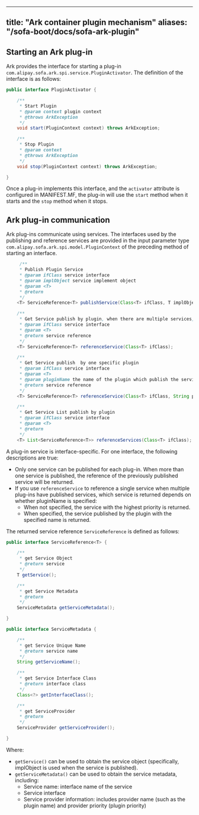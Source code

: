 
---

title: "Ark container plugin mechanism"
aliases: "/sofa-boot/docs/sofa-ark-plugin"
---

## Starting an Ark plug-in

Ark provides the interface for starting a plug-in `com.alipay.sofa.ark.spi.service.PluginActivator`. The definition of the interface is as follows:

```java
public interface PluginActivator {

    /**
     * Start Plugin
     * @param context plugin context
     * @throws ArkException
     */
    void start(PluginContext context) throws ArkException;

    /**
     * Stop Plugin
     * @param context
     * @throws ArkException
     */
    void stop(PluginContext context) throws ArkException;

}
```

Once a plug-in implements this interface, and the `activator` attribute is configured in MANIFEST.MF, the plug-in will use the `start` method when it starts and the `stop` method when it stops.

## Ark plug-in communication

Ark plug-ins communicate using services. The interfaces used by the publishing and reference services are provided in the input parameter type `com.alipay.sofa.ark.spi.model.PluginContext` of the preceding method of starting an interface.

```java
     /**
     * Publish Plugin Service
     * @param ifClass service interface
     * @param implObject service implement object
     * @param <T>
     * @return
     */
    <T> ServiceReference<T> publishService(Class<T> ifClass, T implObject);

    /**
     * Get Service publish by plugin, when there are multiple services, return the highest priority plugin service
     * @param ifClass service interface
     * @param <T>
     * @return service reference
     */
    <T> ServiceReference<T> referenceService(Class<T> ifClass);

    /**
     * Get Service publish  by one specific plugin
     * @param ifClass service interface
     * @param <T>
     * @param pluginName the name of the plugin which publish the service
     * @return service reference
     */
    <T> ServiceReference<T> referenceService(Class<T> ifClass, String pluginName);

    /**
     * Get Service List publish by plugin
     * @param ifClass service interface
     * @param <T>
     * @return
     */
    <T> List<ServiceReference<T>> referenceServices(Class<T> ifClass);
```

A plug-in service is interface-specific. For one interface, the following descriptions are true:

* Only one service can be published for each plug-in. When more than one service is published, the reference of the previously published service will be returned.
* If you use `referenceService` to reference a single service when multiple plug-ins have published services, which service is returned depends on whether pluginName is specified:
  * When not specified, the service with the highest priority is returned.
  * When specified, the service published by the plugin with the specified name is returned.

The returned service reference `ServiceReference` is defined as follows:

```java
public interface ServiceReference<T> {

    /**
     * get Service Object
     * @return service
     */
    T getService();

    /**
     * get Service Metadata
     * @return
     */
    ServiceMetadata getServiceMetadata();

}

public interface ServiceMetadata {

    /**
     * get Service Unique Name
     * @return service name
     */
    String getServiceName();

    /**
     * get Service Interface Class
     * @return interface class
     */
    Class<?> getInterfaceClass();

    /**
     * get ServiceProvider
     * @return
     */
    ServiceProvider getServiceProvider();

}
```

Where:

* `getService()` can be used to obtain the service object (specifically, implObject is used when the service is published).
* `getServiceMetadata()` can be used to obtain the service metadata, including:
  * Service name: interface name of the service
  * Service interface
  * Service provider information: includes provider name (such as the plugin name) and provider priority (plugin priority)
